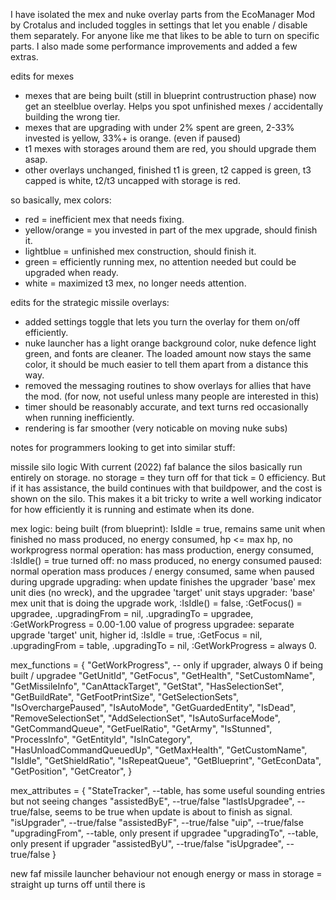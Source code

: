 I have isolated the mex and nuke overlay parts from the EcoManager Mod by Crotalus and included toggles in settings that let you enable / disable them separately. For anyone like me that likes to be able to turn on specific parts. I also made some performance improvements and added a few extras.

edits for mexes
 - mexes that are being built (still in blueprint contrustruction phase) now get an steelblue overlay. Helps you spot unfinished mexes / accidentally building the wrong tier.
 - mexes that are upgrading with under 2% spent are green, 2-33% invested is yellow, 33%+ is orange. (even if paused)
 - t1 mexes with storages around them are red, you should upgrade them asap.
 - other overlays unchanged, finished t1 is green, t2 capped is green, t3 capped is white, t2/t3 uncapped with storage is red.


so basically, mex colors:
 - red = inefficient mex that needs fixing.
 - yellow/orange = you invested in part of the mex upgrade, should finish it.
 - lightblue = unfinished mex construction, should finish it.
 - green = efficiently running mex, no attention needed but could be upgraded when ready.
 - white = maximized t3 mex, no longer needs attention.

edits for the strategic missile overlays:
 - added settings toggle that lets you turn the overlay for them on/off efficiently.
 - nuke launcher has a light orange background color, nuke defence light green, and fonts are cleaner. The loaded amount now stays the same color, it should be much easier to tell them apart from a distance this way.
 - removed the messaging routines to show overlays for allies that have the mod. (for now, not useful unless many people are interested in this)
 - timer should be reasonably accurate, and text turns red occasionally when running inefficiently.
 - rendering is far smoother (very noticable on moving nuke subs)


notes for programmers looking to get into similar stuff:

missile silo logic
  With current (2022) faf balance the silos basically run entirely on storage. no storage = they turn off for that tick = 0 efficiency. But if it has assistance, the build continues with that buildpower, and the cost is shown on the silo. This makes it a bit tricky to write a well working indicator for how efficiently it is running and estimate when its done.

mex logic:
  being built (from blueprint):
    IsIdle = true, remains same unit when finished
    no mass produced, no energy consumed, hp <= max hp, no workprogress
  normal operation:
    has mass production, energy consumed, :IsIdle() = true
  turned off:
    no mass produced, no energy consumed
  paused:
    normal operation mass produces / energy consumed, same when paused during upgrade
  upgrading: 
    when update finishes the upgrader 'base' mex unit dies (no wreck), and the upgradee 'target' unit stays
    upgrader: 'base' mex unit that is doing the upgrade work, :IsIdle() = false, :GetFocus() = upgradee, .upgradingFrom = nil, .upgradingTo = upgradee, :GetWorkProgress = 0.00-1.00 value of progress
    upgradee: separate upgrade 'target' unit, higher id, :IsIdle = true, :GetFocus = nil, .upgradingFrom = table, .upgradingTo = nil, :GetWorkProgress = always 0. 
	
mex_functions = {
    "GetWorkProgress",				-- only if upgrader, always 0 if being built / upgradee
    "GetUnitId",
    "GetFocus",
    "GetHealth",
    "SetCustomName",
    "GetMissileInfo",
    "CanAttackTarget",
    "GetStat",
    "HasSelectionSet",
    "GetBuildRate",
    "GetFootPrintSize",
    "GetSelectionSets",
    "IsOverchargePaused",
    "IsAutoMode",
    "GetGuardedEntity",
    "IsDead",
    "RemoveSelectionSet",
    "AddSelectionSet",
    "IsAutoSurfaceMode",
    "GetCommandQueue",
    "GetFuelRatio",
    "GetArmy",
    "IsStunned",
    "ProcessInfo",
    "GetEntityId",
    "IsInCategory",
    "HasUnloadCommandQueuedUp",
    "GetMaxHealth",
    "GetCustomName",
    "IsIdle",
    "GetShieldRatio",
    "IsRepeatQueue",
    "GetBlueprint",
    "GetEconData",
    "GetPosition",
    "GetCreator",
}

mex_attributes = {
    "StateTracker",     --table, has some useful sounding entries but not seeing changes
    "assistedByE",      --true/false
    "lastIsUpgradee",   --true/false, seems to be true when update is about to finish as signal.
    "isUpgrader",       --true/false
    "assistedByF",      --true/false
    "uip",              --true/false
    "upgradingFrom",    --table, only present if upgradee
    "upgradingTo",      --table, only present if upgrader
    "assistedByU",      --true/false
    "isUpgradee",       --true/false
}

new faf missile launcher behaviour
  not enough energy or mass in storage = straight up turns off until there is
